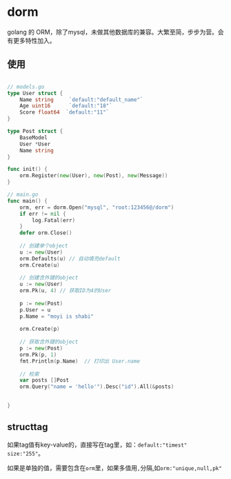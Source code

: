 # dorm
golang 的 ORM，除了mysql，未做其他数据库的兼容。大繁至简，步步为营。会有更多特性加入。

## 使用

```go

// models.go 
type User struct {
    Name string     `default:"default_name"`
    Age uint16      `default:"18"`
    Score float64  `default:"11"`
}

type Post struct {
    BaseModel
    User *User
    Name string
}

func init() {
    orm.Register(new(User), new(Post), new(Message))
}

// main.go
func main() {
	orm, err = dorm.Open("mysql", "root:123456@/dorm")
	if err != nil {
		log.Fatal(err)
	}
	defer orm.Close()
    
    // 创建单个object
	u := new(User)
	orm.Defaults(u) // 自动填充default
	orm.Create(u)
	
	// 创建含外键的object
	u := new(User)
	orm.Pk(u, 4) // 获取ID为4的User
	
	p := new(Post)
	p.User = u
	p.Name = "moyi is shabi"
	
	orm.Create(p)
	
	// 获取含外键的object
	p := new(Post)
	orm.Pk(p, 1)
	fmt.Println(p.Name)  // 打印出 User.name
	
	// 检索
	var posts []Post
	orm.Query("name = 'hello'").Desc("id").All(&posts)
	

}


```

## structtag
如果tag值有key-value的，直接写在tag里，如：`default:"timest" size:"255"`。

如果是单独的值，需要包含在`orm`里，如果多值用`,`分隔,如`orm:"unique,null,pk"`